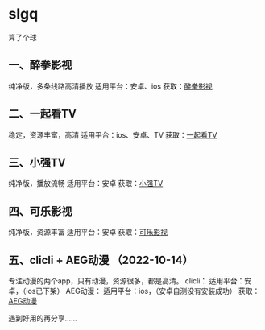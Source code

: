 # slgq
算了个球

## 一、醉拳影视

纯净版，多条线路高清播放
适用平台：安卓、ios
获取：[醉拳影视](https://mp.weixin.qq.com/s/7I0hkjvawdVp_Bdc35cY9g)

## 二、一起看TV

稳定，资源丰富，高清
适用平台：ios、安卓、TV
获取：[一起看TV](mp.weixin.qq.com/s/91KdSIrk4RdGnvCPwvPgkg)

## 三、小强TV

纯净版，播放流畅
适用平台：安卓
获取：[小强TV](mp.weixin.qq.com/s/24MaxrQlPt8LVQ2yBqXmjg)

## 四、可乐影视

纯净版，资源丰富
适用平台：安卓
获取：[可乐影视](mp.weixin.qq.com/s/GnTKD8x5dyIyCmhnF_K00Q)

## 五、clicli + AEG动漫 （2022-10-14）

专注动漫的两个app，只有动漫，资源很多，都是高清。
clicli：
适用平台：安卓，（ios已下架）
AEG动漫：
适用平台：ios，（安卓自测没有安装成功）
获取：[AEG动漫](mp.weixin.qq.com/s/B850NhO7wZa69IF-jYgxgg)

遇到好用的再分享……
